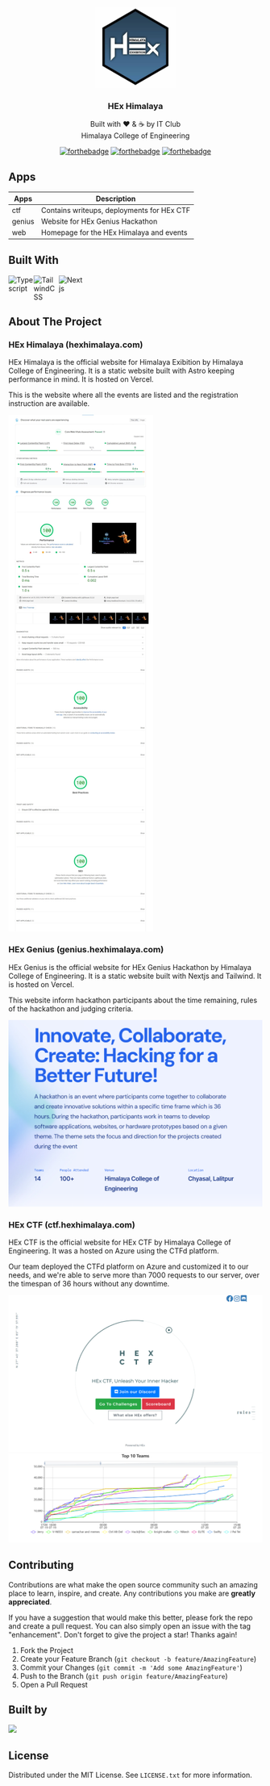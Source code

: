 <!-- PROJECT LOGO -->
<br />
<div align="center">
  <a href="https://github.com/github_username/repo_name">
    <img src="ctf\backup\Hex CTF.2023-07-23_15_45_30\uploads\38c1101658ffc8bc401d2d8fa151e9e0\logo.jpg" alt="Logo" width="160">
  </a>

  <h3 align="center">HEx Himalaya</h3>

  <p align="center">
    Built with ❤️ & ☕ by IT Club
    <br/>
    Himalaya College of Engineering
    <br />

[![forthebadge](https://forthebadge.com/images/badges/built-with-love.svg)](https://forthebadge.com)
[![forthebadge](https://forthebadge.com/images/badges/powered-by-electricity.svg)](https://forthebadge.com)
[![forthebadge](https://forthebadge.com/images/badges/ctrl-c-ctrl-v.svg)](https://forthebadge.com)

</div>

## Apps

| Apps   | Description                                |
| ------ | ------------------------------------------ |
| ctf    | Contains writeups, deployments for HEx CTF |
| genius | Website for HEx Genius Hackathon           |
| web    | Homepage for the HEx Himalaya and events   |

## Built With

<div style="display: flex; flex-wrap: wrap;">
<img src="https://astro.build/assets/press/astro-icon-light.svg" title="Typescript" alt="Typescript" width="50" height="50" />
<img src="https://img.icons8.com/color/48/000000/tailwindcss.png" title="TailwindCSS" alt="TailwindCSS" width="50" height="50" />
<img src="https://img.icons8.com/color/48/000000/nextjs.png" title="Nextjs" alt="Nextjs" width="50" height="50" />
</div>

## About The Project

### HEx Himalaya (hexhimalaya.com)

HEx Himalaya is the official website for Himalaya Exibition by Himalaya College of Engineering. It is a static website built with Astro keeping performance in mind. It is hosted on Vercel.

This is the website where all the events are listed and the registration instruction are available.

![](web/public/hex-himalaya-lighthouse.jpeg)

### HEx Genius (genius.hexhimalaya.com)

HEx Genius is the official website for HEx Genius Hackathon by Himalaya College of Engineering. It is a static website built with Nextjs and Tailwind. It is hosted on Vercel.

This website inform hackathon participants about the time remaining, rules of the hackathon and judging criteria.

![](web/public/hex-genius.png)

### HEx CTF (ctf.hexhimalaya.com)

HEx CTF is the official website for HEx CTF by Himalaya College of Engineering. It was a hosted on Azure using the CTFd platform.

Our team deployed the CTFd platform on Azure and customized it to our needs, and we're able to serve more than 7000 requests to our server, over the timespan of 36 hours without any downtime.

![](web/public/ctf-home.png)
![](web/public/ctf-top-ten.png)

## Contributing

Contributions are what make the open source community such an amazing place to learn, inspire, and create. Any contributions you make are **greatly appreciated**.

If you have a suggestion that would make this better, please fork the repo and create a pull request. You can also simply open an issue with the tag "enhancement".
Don't forget to give the project a star! Thanks again!

1. Fork the Project
2. Create your Feature Branch (`git checkout -b feature/AmazingFeature`)
3. Commit your Changes (`git commit -m 'Add some AmazingFeature'`)
4. Push to the Branch (`git push origin feature/AmazingFeature`)
5. Open a Pull Request

## Built by

<a href="https://github.com/sahrohit/hex2023/graphs/contributors">
  <img src="https://contrib.rocks/image?repo=sahrohit/hex2023&max=2" />
</a>

<!-- LICENSE -->

## License

Distributed under the MIT License. See `LICENSE.txt` for more information.
